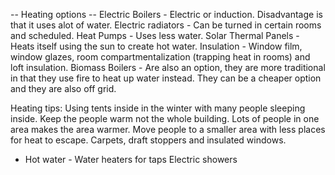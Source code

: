 -- Heating options --
Electric Boilers - Electric or induction. Disadvantage is that it uses alot of water.
Electric radiators - Can be turned in certain rooms and scheduled.
Heat Pumps - Uses less water.
Solar Thermal Panels - Heats itself using the sun to create hot water.
Insulation - Window film, window glazes, room compartmentalization (trapping heat in rooms) and loft insulation.
Biomass Boilers - Are also an option, they are more traditional in that they use fire to heat up water instead. They can be a cheaper option and they are also off grid.

Heating tips:
Using tents inside in the winter with many people sleeping inside.
Keep the people warm not the whole building.
Lots of people in one area makes the area warmer.
Move people to a smaller area with less places for heat to escape.
Carpets, draft stoppers and insulated windows.

- Hot water -
Water heaters for taps
Electric showers

